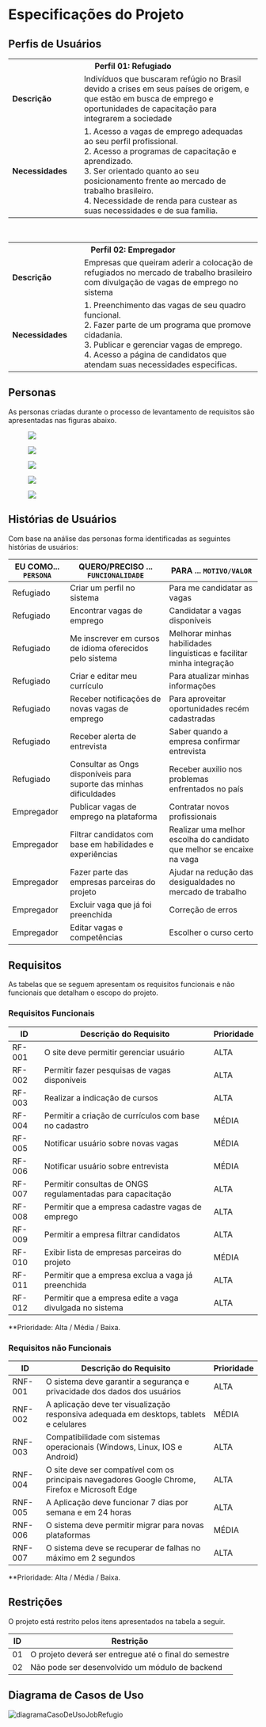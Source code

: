 # Especificações do Projeto

## Perfis de Usuários

<table>
<tbody>
<tr>
<th colspan="2">Perfil 01: Refugiado </th>
</tr>
<tr>
<td width="150px"><b>Descrição</b></td>
<td width="600px">
Indivíduos que buscaram refúgio no Brasil devido a crises em seus países de origem, e que estão em busca de emprego e oportunidades de capacitação para integrarem a sociedade 
</td>
</tr>
<tr>
<td><b>Necessidades</b></td>
<td>
1. Acesso a vagas de emprego adequadas ao seu perfil profissional.<br>
2. Acesso a programas de capacitação e aprendizado.<br>
3. Ser orientado quanto ao seu posicionamento frente ao mercado de trabalho brasileiro.<br>
4. Necessidade de renda para custear as suas necessidades e de sua família. 
</td>
</tr>
</tbody>
</table>

<br>

<table>
<tbody>
<tr>
<th colspan="2">Perfil 02: Empregador </th>
</tr>
<tr>
<td width="150px"><b>Descrição</b></td>
<td width="600px">
Empresas que queiram aderir a colocação de refugiados no mercado de trabalho brasileiro com divulgação de vagas de emprego no sistema  
</td>
</tr>
<tr>
<td><b>Necessidades</b></td>
<td>
1. Preenchimento das vagas de seu quadro funcional.<br>
2. Fazer parte de um programa que promove cidadania.<br>
3. Publicar e gerenciar vagas de emprego.<br>
4. Acesso a página de candidatos que atendam suas necessidades especificas.<br> 
</td>
</tr>
</tbody>
</table>

## Personas

As personas criadas durante o processo de levantamento de requisitos são apresentadas nas figuras abaixo.
<figure> 
  <img src="/docs/img/persona 1.png">
</figure> 

<figure> 
  <img src="/docs/img/persona 2.png">
</figure> 

<figure> 
  <img src="/docs/img/persona 3.png">
</figure> 

<figure> 
  <img src="/docs/img/persona 4.png">
</figure> 

<figure> 
  <img src="/docs/img/persona 5.png">
</figure> 

## Histórias de Usuários

Com base na análise das personas forma identificadas as seguintes histórias de usuários:

|EU COMO... `PERSONA`| QUERO/PRECISO ... `FUNCIONALIDADE` |PARA ... `MOTIVO/VALOR`                 |
|--------------------|------------------------------------|----------------------------------------|
|Refugiado          |Criar um perfil no sistema   | Para me candidatar as vagas |
|Refugiado          |Encontrar vagas de emprego  | Candidatar a vagas disponíveis|
|Refugiado          |Me inscrever em cursos de idioma oferecidos pelo sistema  | Melhorar minhas habilidades linguísticas e facilitar minha integração |
|Refugiado          |Criar e editar meu currículo  | Para atualizar minhas informações |
|Refugiado          |Receber notificações de novas vagas de emprego | Para aproveitar oportunidades recém cadastradas |
|Refugiado          |Receber alerta de entrevista | Saber quando a empresa confirmar entrevista |
|Refugiado          |Consultar as Ongs disponíveis para suporte das minhas dificuldades | Receber auxilio nos problemas enfrentados no país |
|Empregador   |Publicar vagas de emprego na plataforma  | Contratar novos profissionais |
|Empregador   |Filtrar candidatos com base em habilidades e experiências | Realizar uma melhor escolha do candidato que melhor se encaixe na vaga   |
|Empregador   |Fazer parte das empresas parceiras do projeto | Ajudar na redução das desigualdades no mercado de trabalho |
|Empregador   |Excluir vaga que já foi preenchida  | Correção de erros |
|Empregador   |Editar vagas e competências   | Escolher o curso certo |


## Requisitos

As tabelas que se seguem apresentam os requisitos funcionais e não funcionais que detalham o escopo do projeto.

### Requisitos Funcionais

|ID    | Descrição do Requisito  | Prioridade |
|------|-----------------------------------------|----|
|RF-001| O site deve permitir gerenciar usuário  | ALTA | 
|RF-002| Permitir fazer pesquisas de vagas disponíveis  | ALTA |
|RF-003| Realizar a indicação de cursos   | ALTA |
|RF-004| Permitir a criação de currículos com base no cadastro     | MÉDIA |
|RF-005| Notificar usuário sobre novas vagas    | MÉDIA |
|RF-006| Notificar usuário sobre entrevista     | MÉDIA |
|RF-007| Permitir consultas de ONGS regulamentadas para capacitação    | ALTA |
|RF-008| Permitir que a empresa cadastre vagas de emprego    | ALTA |
|RF-009| Permitir a empresa filtrar candidatos     | ALTA |
|RF-010| Exibir lista de empresas parceiras do projeto    | MÉDIA |
|RF-011| Permitir que a empresa exclua a vaga já preenchida    | ALTA |
|RF-012| Permitir que a empresa edite a vaga divulgada no sistema    | ALTA |

**Prioridade: Alta / Média / Baixa.

### Requisitos não Funcionais

|ID     | Descrição do Requisito  |Prioridade |
|-------|-------------------------|----|
|RNF-001| O sistema deve garantir a segurança e privacidade dos dados dos usuários  | ALTA | 
|RNF-002| A aplicação deve ter visualização responsiva adequada em desktops, tablets e celulares  |  MÉDIA | 
|RNF-003| Compatibilidade com sistemas operacionais (Windows, Linux, IOS e Android)   | ALTA |
|RNF-004| O site deve ser compatível com os principais navegadores Google Chrome, Firefox e Microsoft Edge    | ALTA |
|RNF-005| A Aplicação deve funcionar 7 dias por semana e em 24 horas     | ALTA |
|RNF-006| O sistema deve permitir migrar para novas plataformas     | MÉDIA |
|RNF-007| O sistema deve se recuperar de falhas no máximo em 2 segundos    | ALTA |

**Prioridade: Alta / Média / Baixa.


## Restrições

O projeto está restrito pelos itens apresentados na tabela a seguir.

|ID| Restrição                                             |
|--|-------------------------------------------------------|
|01| O projeto deverá ser entregue até o final do semestre |
|02| Não pode ser desenvolvido um módulo de backend        |




## Diagrama de Casos de Uso

![diagramaCasoDeUsoJobRefugio](https://github.com/user-attachments/assets/74d475c0-2c29-45be-8283-c187d67e8f35)

